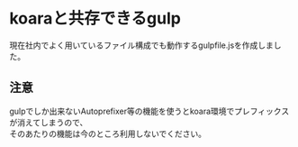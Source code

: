 # koaraと共存できるgulp

現在社内でよく用いているファイル構成でも動作するgulpfile.jsを作成しました。

## 注意
gulpでしか出来ないAutoprefixer等の機能を使うとkoara環境でプレフィックスが消えてしまうので、  
そのあたりの機能は今のところ利用しないでください。
